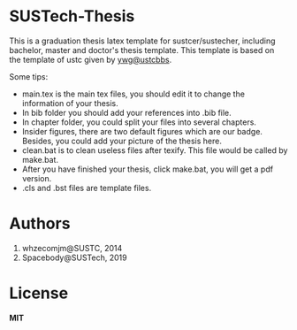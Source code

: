 # SUSTech-Thesis

This is a graduation thesis latex template for sustcer/sustecher, including bachelor, master and doctor's thesis template. This template is based on the template of ustc given by [ywg@ustcbbs](https://code.google.com/p/ustcthesis/).

Some tips:

* main.tex is the main tex files, you should edit it to change the information of your thesis.
* In bib folder you should add your references into .bib file.
* In chapter folder, you could split your files into several chapters.
* Insider figures, there are two default figures which are our badge. Besides, you could add your picture of the thesis here.
* clean.bat is to clean useless files after texify. This file would be called by make.bat.
* After you have finished your thesis, click make.bat, you will get a pdf version.
* .cls and .bst files are template files.

# Authors

1. whzecomjm@SUSTC, 2014
2. Spacebody@SUSTech, 2019

# License

**MIT**